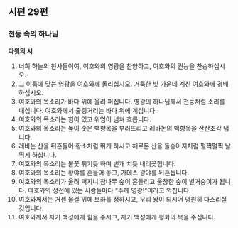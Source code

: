 ## 시편 29편

### 천둥 속의 하나님
**다윗의 시**
1. 너희 하늘의 천사들이여, 여호와의 영광을 찬양하고, 여호와의 권능을 찬송하십시오.
2. 그 이름에 맞는 영광을 여호와께 돌리십시오. 거룩한 빛 가운데 계신 여호와께 경배하십시오.
3. 여호와의 목소리가 바다 위에 울려 퍼집니다. 영광의 하나님께서 천둥처럼 소리를 내십니다. 여호와께서 출렁거리는 바다 위에 계십니다.
4. 여호와의 목소리는 힘이 있고 위엄이 넘쳐 흐릅니다.
5. 여호와의 목소리는 높이 솟은 백향목을 부러뜨리고 레바논의 백향목을 산산조각 냅니다.
6. 레바논 산을 뒤흔들어 황소처럼 뛰게 하시고 헤르몬 산을 들송아지처럼 펄쩍펄쩍 날뛰게 하십니다.
7. 여호와의 목소리는 불꽃 튀기듯 하며 번개 치듯 내리꽂힙니다.
8. 여호와의 목소리는 황야를 흔들어 놓고, 가데스 광야를 뒤흔듭니다.
9. 여호와의 목소리가 울려 퍼지니 참나무 숲이 흔들리고 울창한 숲이 벌거숭이가 됩니다. 여호와의 성전에 있는 사람들마다 "주께 영광!"이라고 외칩니다.
10. 여호와께서는 거센 물결 위에 보좌를 정하시고, 우리 왕이 되시어 영원히 다스리실 것입니다.
11. 여호와께서 자기 백성에게 힘을 주시고, 자기 백성에게 평화의 복을 주십니다.